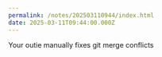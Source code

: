 ```yaml
---
permalink: /notes/202503110944/index.html
date: 2025-03-11T09:44:00.000Z
---
```


Your outie manually fixes git merge conflicts
